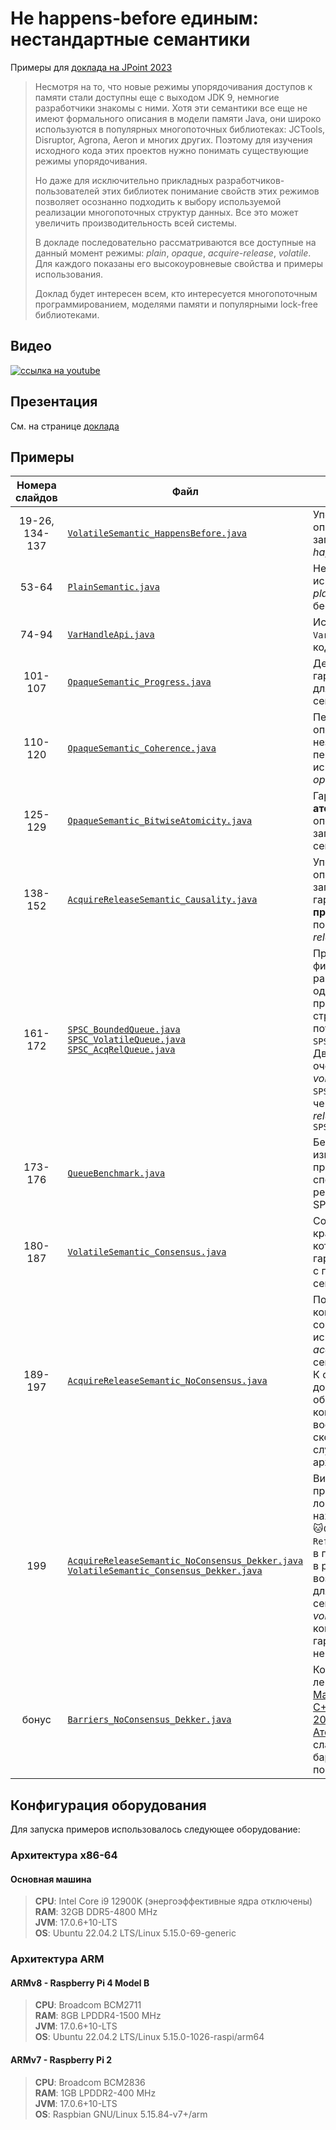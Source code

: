 # Не happens-before единым: нестандартные семантики

Примеры для [доклада на JPoint 2023](https://jpoint.ru/talks/3c298184b4c2467d94d48ff9d135bb59/)

> Несмотря на то, что новые режимы упорядочивания доступов к памяти стали доступны еще с выходом JDK 9, немногие
> разработчики знакомы с ними. Хотя эти семантики все еще не имеют формального описания в модели памяти Java, они широко
> используются в популярных многопоточных библиотеках: JCTools, Disruptor, Agrona, Aeron и многих других. Поэтому для
> изучения исходного кода этих проектов нужно понимать существующие режимы упорядочивания.
>
> Но даже для исключительно прикладных разработчиков-пользователей этих библиотек понимание свойств этих режимов
> позволяет осознанно подходить к выбору используемой реализации многопоточных структур данных. Все это может
> увеличить производительность всей системы.
>
> В докладе последовательно рассматриваются все доступные на данный момент режимы: _plain_, _opaque_, _acquire-release_,
_volatile_. Для каждого показаны его высокоуровневые свойства и примеры использования.
>
>Доклад будет интересен всем, кто интересуется многопоточным программированием, моделями памяти и популярными lock-free
> библиотеками.

## Видео

[![ссылка на youtube](https://img.youtube.com/vi/UZbPOtEgcoY/0.jpg)](https://www.youtube.com/watch?v=UZbPOtEgcoY)


## Презентация

См. на странице [доклада](https://jpoint.ru/talks/3c298184b4c2467d94d48ff9d135bb59/)

## Примеры

|   Номера слайдов   | Файл                                                                                                                                                                                                                                                                                       | Комментарий                                                                                                                                                                                                                                                                       |
|:------------------:|--------------------------------------------------------------------------------------------------------------------------------------------------------------------------------------------------------------------------------------------------------------------------------------------|-----------------------------------------------------------------------------------------------------------------------------------------------------------------------------------------------------------------------------------------------------------------------------------|
| 19-26,<br/>134-137 | [`VolatileSemantic_HappensBefore.java`](./src/jcstress/java/io/github/lantalex/VolatileSemantic_HappensBefore.java)                                                                                                                                                                        | Упорядочивание операций чтения/записи через _happens-before_                                                                                                                                                                                                                      |
|       53-64        | [`PlainSemantic.java`](./src/jcstress/java/io/github/lantalex/PlainSemantic.java)                                                                                                                                                                                                          | Некорректное использование _plain_-семантики, бесконечный цикл                                                                                                                                                                                                                    |
|       74-94        | [`VarHandleApi.java`](./src/main/java/io/github/lantalex/VarHandleApi.java)                                                                                                                                                                                                                | Использование ```VarHandle``` в своём коде                                                                                                                                                                                                                                        |
|      101-107       | [`OpaqueSemantic_Progress.java`](./src/jcstress/java/io/github/lantalex/OpaqueSemantic_Progress.java)                                                                                                                                                                                      | Демонстрация гарантии **прогресса** для _opaque_-семантики                                                                                                                                                                                                                        |
|      110-120       | [`OpaqueSemantic_Coherence.java`](./src/jcstress/java/io/github/lantalex/OpaqueSemantic_Coherence.java)                                                                                                                                                                                    | Переупорядочивание операций над независимыми переменными при использовании _opaque_-семантики                                                                                                                                                                                     |
|      125-129       | [`OpaqueSemantic_BitwiseAtomicity.java`](./src/jcstress/java/io/github/lantalex/OpaqueSemantic_BitwiseAtomicity.java)                                                                                                                                                                      | Гарантия **атомарности** операций чтения/записи в _opaque_-семантике                                                                                                                                                                                                              |
|      138-152       | [`AcquireReleaseSemantic_Causality.java`](./src/jcstress/java/io/github/lantalex/AcquireReleaseSemantic_Causality.java)                                                                                                                                                                    | Упорядочивание операций чтения/записи через гарантию **причинности** с помощью _acquire-release_ семантики                                                                                                                                                                        |
|      161-172       | [`SPSC_BoundedQueue.java`](./src/main/java/io/github/lantalex/queue/SPSC_BoundedQueue.java)<br/>[`SPSC_VolatileQueue.java`](./src/main/java/io/github/lantalex/queue/SPSC_VolatileQueue.java)<br>[`SPSC_AcqRelQueue.java`](./src/main/java/io/github/lantalex/queue/SPSC_AcqRelQueue.java) | Простейшая очередь фиксированного размера для строго одного производителя и строго одного потребителя: `SPSC_BoundedQueue`. Две реализации этой очереди, через _volatile_-семантику: `SPSC_VolatileQueue`, и  через _acquire-release_-семантику: `SPSC_AcqRelQueue`               |
|      173-176       | [`QueueBenchmark.java`](./src/jmh/java/io/github/lantalex/QueueBenchmark.java)                                                                                                                                                                                                             | Бенчмарк, измеряющий пропускную способность реализованных SPSC-очередей                                                                                                                                                                                                           |
|      180-187       | [```VolatileSemantic_Consensus.java```](./src/jcstress/java/io/github/lantalex/VolatileSemantic_Consensus.java)                                                                                                                                                                            | Соревнование 🦊красной панды и 🐱кота: использование гарантии **консенсуса** с помощью _volatile_-семантики                                                                                                                                                                       |
|      189-197       | [`AcquireReleaseSemantic_NoConsensus.java`](./src/jcstress/java/io/github/lantalex/AcquireReleaseSemantic_NoConsensus.java)                                                                                                                                                                | Потенциальный конфликт в итогах соревнования при использовании _acquire-release_ семантики.<br/>К сожалению, на доступном мне оборудовании конфликт не воспроизводится, но скорее всего случится на архитектуре `PowerPC`                                                         |
|        199         | [`AcquireReleaseSemantic_NoConsensus_Dekker.java`](./src/jcstress/java/io/github/lantalex/AcquireReleaseSemantic_NoConsensus_Dekker.java)<br/>[`VolatileSemantic_Consensus_Dekker.java`](./src/jcstress/java/io/github/lantalex/VolatileSemantic_Consensus_Dekker.java)                    | Видоизмененный пример, теперь логика `Referee#1` находится в потоке 🐱`Cat`, логика `Referee#2` находится в потоке 🦊`Red Panda`; в результате чего возможен конфликт для _acquire-release_ семантики; для _volatile_-семантики конфликт ввиду гарантии **консенсуса** не возможен |
|       бонус        | [`Barriers_NoConsensus_Dekker.java`](./src/jcstress/java/io/github/lantalex/Barriers_NoConsensus_Dekker.java)| Контрпример для лекции   [Магистерский курс C++ (МФТИ, 2022-2023). Лекция 21. Атомики, часть 3](https://youtu.be/Y1q_Z2T2UcE?feature=shared&t=1928), слайд 107: "Явные барьеры спешат на помощь"                                                                                  |

## Конфигурация оборудования

Для запуска примеров использовалось следующее оборудование:

### Архитектура x86-64

#### Основная машина

> **CPU**: Intel Core i9 12900K (энергоэффективные ядра отключены)  
> **RAM**: 32GB DDR5-4800 MHz   
> **JVM**: 17.0.6+10-LTS  
> **OS**: Ubuntu 22.04.2 LTS/Linux 5.15.0-69-generic

### Архитектура ARM

#### ARMv8 - Raspberry Pi 4 Model B

> **CPU**: Broadcom BCM2711  
> **RAM**: 8GB LPDDR4-1500 MHz  
> **JVM**: 17.0.6+10-LTS  
> **OS**: Ubuntu 22.04.2 LTS/Linux 5.15.0-1026-raspi/arm64

#### ARMv7 - Raspberry Pi 2

> **CPU**: Broadcom BCM2836  
> **RAM**: 1GB LPDDR2-400 MHz  
> **JVM**: 17.0.6+10-LTS  
> **OS**: Raspbian GNU/Linux 5.15.84-v7+/arm